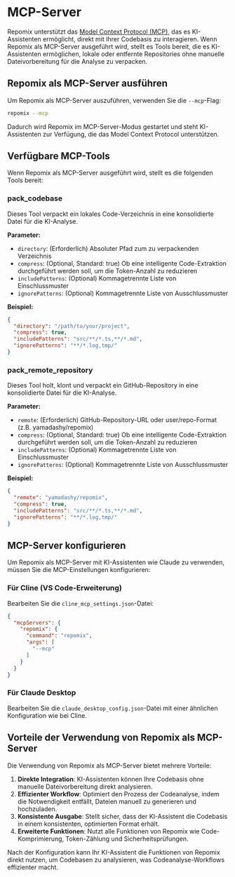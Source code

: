 # MCP-Server

Repomix unterstützt das [Model Context Protocol (MCP)](https://modelcontextprotocol.io), das es KI-Assistenten ermöglicht, direkt mit Ihrer Codebasis zu interagieren. Wenn Repomix als MCP-Server ausgeführt wird, stellt es Tools bereit, die es KI-Assistenten ermöglichen, lokale oder entfernte Repositories ohne manuelle Dateivorbereitung für die Analyse zu verpacken.

## Repomix als MCP-Server ausführen

Um Repomix als MCP-Server auszuführen, verwenden Sie die `--mcp`-Flag:

```bash
repomix --mcp
```

Dadurch wird Repomix im MCP-Server-Modus gestartet und steht KI-Assistenten zur Verfügung, die das Model Context Protocol unterstützen.

## Verfügbare MCP-Tools

Wenn Repomix als MCP-Server ausgeführt wird, stellt es die folgenden Tools bereit:

### pack_codebase

Dieses Tool verpackt ein lokales Code-Verzeichnis in eine konsolidierte Datei für die KI-Analyse.

**Parameter:**
- `directory`: (Erforderlich) Absoluter Pfad zum zu verpackenden Verzeichnis
- `compress`: (Optional, Standard: true) Ob eine intelligente Code-Extraktion durchgeführt werden soll, um die Token-Anzahl zu reduzieren
- `includePatterns`: (Optional) Kommagetrennte Liste von Einschlussmuster
- `ignorePatterns`: (Optional) Kommagetrennte Liste von Ausschlussmuster

**Beispiel:**
```json
{
  "directory": "/path/to/your/project",
  "compress": true,
  "includePatterns": "src/**/*.ts,**/*.md",
  "ignorePatterns": "**/*.log,tmp/"
}
```

### pack_remote_repository

Dieses Tool holt, klont und verpackt ein GitHub-Repository in eine konsolidierte Datei für die KI-Analyse.

**Parameter:**
- `remote`: (Erforderlich) GitHub-Repository-URL oder user/repo-Format (z.B. yamadashy/repomix)
- `compress`: (Optional, Standard: true) Ob eine intelligente Code-Extraktion durchgeführt werden soll, um die Token-Anzahl zu reduzieren
- `includePatterns`: (Optional) Kommagetrennte Liste von Einschlussmuster
- `ignorePatterns`: (Optional) Kommagetrennte Liste von Ausschlussmuster

**Beispiel:**
```json
{
  "remote": "yamadashy/repomix",
  "compress": true,
  "includePatterns": "src/**/*.ts,**/*.md",
  "ignorePatterns": "**/*.log,tmp/"
}
```

## MCP-Server konfigurieren

Um Repomix als MCP-Server mit KI-Assistenten wie Claude zu verwenden, müssen Sie die MCP-Einstellungen konfigurieren:

### Für Cline (VS Code-Erweiterung)

Bearbeiten Sie die `cline_mcp_settings.json`-Datei:

```json
{
  "mcpServers": {
    "repomix": {
      "command": "repomix",
      "args": [
        "--mcp"
      ]
    }
  }
}
```

### Für Claude Desktop

Bearbeiten Sie die `claude_desktop_config.json`-Datei mit einer ähnlichen Konfiguration wie bei Cline.

## Vorteile der Verwendung von Repomix als MCP-Server

Die Verwendung von Repomix als MCP-Server bietet mehrere Vorteile:

1. **Direkte Integration**: KI-Assistenten können Ihre Codebasis ohne manuelle Dateivorbereitung direkt analysieren.
2. **Effizienter Workflow**: Optimiert den Prozess der Codeanalyse, indem die Notwendigkeit entfällt, Dateien manuell zu generieren und hochzuladen.
3. **Konsistente Ausgabe**: Stellt sicher, dass der KI-Assistent die Codebasis in einem konsistenten, optimierten Format erhält.
4. **Erweiterte Funktionen**: Nutzt alle Funktionen von Repomix wie Code-Komprimierung, Token-Zählung und Sicherheitsprüfungen.

Nach der Konfiguration kann Ihr KI-Assistent die Funktionen von Repomix direkt nutzen, um Codebasen zu analysieren, was Codeanalyse-Workflows effizienter macht.
